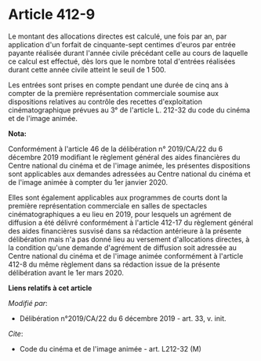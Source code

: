 # Article 412-9

Le montant des allocations directes est calculé, une fois par an, par application d'un forfait de cinquante-sept centimes
d'euros par entrée payante réalisée durant l'année civile précédant celle au cours de laquelle ce calcul est effectué, dès
lors que le nombre total d'entrées réalisées durant cette année civile atteint le seuil de 1 500.

Les entrées sont prises en compte pendant une durée de cinq ans à compter de la première représentation commerciale soumise
aux dispositions relatives au contrôle des recettes d'exploitation cinématographique prévues au 3° de l'article L. 212-32 du
code du cinéma et de l'image animée.

**Nota:**

Conformément à l'article 46 de la délibération n° 2019/CA/22 du 6 décembre 2019 modifiant le règlement général des aides
financières du Centre national du cinéma et de l'image animée, les présentes dispositions sont applicables aux demandes
adressées au Centre national du cinéma et de l'image animée à compter du 1er janvier 2020.

Elles sont également applicables aux programmes de courts dont la première représentation commerciale en salles de spectacles
cinématographiques a eu lieu en 2019, pour lesquels un agrément de diffusion a été délivré conformément à l'article 412-17 du
règlement général des aides financières susvisé dans sa rédaction antérieure à la présente délibération mais n'a pas donné
lieu au versement d'allocations directes, à la condition qu'une demande d'agrément de diffusion soit adressée au Centre
national du cinéma et de l'image animée conformément à l'article 412-8 du même règlement dans sa rédaction issue de la
présente délibération avant le 1er mars 2020.

**Liens relatifs à cet article**

_Modifié par_:

  - Délibération n°2019/CA/22 du 6 décembre 2019 - art. 33, v. init.

_Cite_:

  - Code du cinéma et de l'image animée - art. L212-32 (M)
